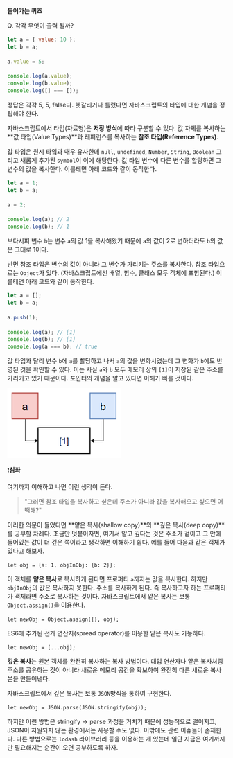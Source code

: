 **들어가는 퀴즈**

Q. 각각 무엇이 출력 될까?

```jsx
let a = { value: 10 };
let b = a;

a.value = 5;

console.log(a.value);
console.log(b.value);
console.log([] === []);
```

정답은 각각 5, 5, false다. 헷갈리거나 틀렸다면 자바스크립트의 타입에 대한 개념을 정립해야 한다.

자바스크립트에서 타입(자료형)은 **저장 방식**에 따라 구분할 수 있다. 값 자체를 복사하는 **값 타입(Value Types)**과 레퍼런스를 복사하는 **참조 타입(Reference Types)**.

값 타입은 원시 타입과 매우 유사한데 `null`, `undefined`, `Number`, `String`, `Boolean` 그리고 새롭게 추가된 `symbol`이 이에 해당한다. 값 타입 변수에 다른 변수를 할당하면 그 변수의 값을 복사한다. 이를테면 아래 코드와 같이 동작한다.

```jsx
let a = 1;
let b = a;

a = 2;

console.log(a); // 2
console.log(b); // 1
```

보다시피 변수 `b`는 변수 `a`의 값 1을 복사해왔기 때문에 `a`의 값이 2로 변하더라도 `b`의 값은 그대로 1이다.

반면 참조 타입은 변수의 값이 아니라 그 변수가 가리키는 주소를 복사한다. 참조 타입으로는 `Object`가 있다. (자바스크립트에선 배열, 함수, 클래스 모두 객체에 포함된다.) 이를테면 아래 코드와 같이 동작한다.

```jsx
let a = [];
let b = a;

a.push(1);

console.log(a); // [1]
console.log(b); // [1]
console.log(a === b); // true
```

값 타입과 달리 변수 `b`에 `a`를 할당하고 나서 `a`의 값을 변화시켰는데 그 변화가 `b`에도 반영된 것을 확인할 수 있다. 이는 사실 `a`와 `b` 모두 메모리 상의 `[1]`이 저장된 같은 주소를 가리키고 있기 때문이다. 포인터의 개념을 알고 있다면 이해가 빠를 것이다.

![같은 주소를 가리키고 있는 변수 a, b](..\img\reference_type.png)

❗**심화**

여기까지 이해하고 나면 이런 생각이 든다.

> "그러면 참조 타입을 복사하고 싶은데 주소가 아니라 값을 복사해오고 싶으면 어떡해?"

이러한 의문이 들었다면 **얕은 복사(shallow copy)**와 **깊은 복사(deep copy)**를 공부할 차례다. 조금만 덧붙이자면, 여기서 얕고 깊다는 것은 주소가 겉이고 그 안에 들어있는 값이 더 깊은 쪽이라고 생각하면 이해하기 쉽다. 예를 들어 다음과 같은 객체가 있다고 해보자.

`let obj = {a: 1, objInObj: {b: 2}};`

이 객체를 **얕은 복사**로 복사하게 된다면 프로퍼티 `a`까지는 값을 복사한다. 하지만 `objInObj`의 값은 복사하지 못한다. 주소를 복사하게 된다. 즉 복사하고자 하는 프로퍼티가 객체라면 주소로 복사하는 것이다. 자바스크립트에서 얕은 복사는 보통 `Object.assign()`을 이용한다.

`let newObj = Object.assign({}, obj);`

ES6에 추가된 전개 연산자(spread operator)를 이용한 얕은 복사도 가능하다.

`let newObj = [...obj];`

**깊은 복사**는 원본 객체를 완전히 복사하는 복사 방법이다. 대입 연산자나 얕은 복사처럼 주소를 공유하는 것이 아니라 새로운 메모리 공간을 확보하여 완전히 다른 새로운 복사본을 만들어낸다.

자바스크립트에서 깊은 복사는 보통 `JSON`방식을 통하여 구현한다.

`let newObj = JSON.parse(JSON.stringify(obj));`

하지만 이런 방법은 stringify → parse 과정을 거치기 때문에 성능적으로 떨어지고, JSON이 지원되지 않는 환경에서는 사용할 수도 없다. 이밖에도 관련 이슈들이 존재한다. 다른 방법으로는 `lodash` 라이브러리 등을 이용하는 게 있는데 일단 지금은 여기까지만 필요해지는 순간이 오면 공부하도록 하자.
